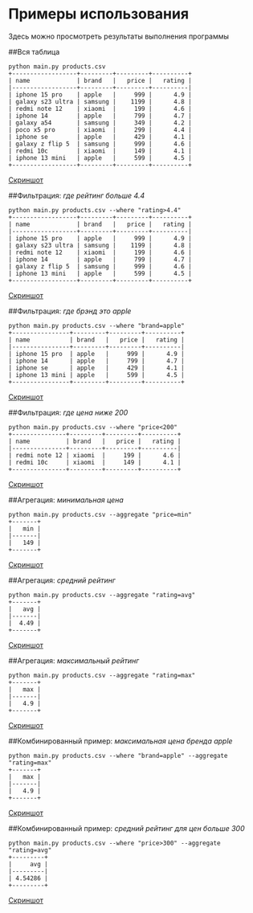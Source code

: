 # Примеры использования

Здесь можно просмотреть результаты выполнения программы

##Вся таблица

```console
python main.py products.csv
+------------------+---------+---------+----------+
| name             | brand   |   price |   rating |
|------------------+---------+---------+----------|
| iphone 15 pro    | apple   |     999 |      4.9 |
| galaxy s23 ultra | samsung |    1199 |      4.8 |
| redmi note 12    | xiaomi  |     199 |      4.6 |
| iphone 14        | apple   |     799 |      4.7 |
| galaxy a54       | samsung |     349 |      4.2 |
| poco x5 pro      | xiaomi  |     299 |      4.4 |
| iphone se        | apple   |     429 |      4.1 |
| galaxy z flip 5  | samsung |     999 |      4.6 |
| redmi 10c        | xiaomi  |     149 |      4.1 |
| iphone 13 mini   | apple   |     599 |      4.5 |
+------------------+---------+---------+----------+
```

[Скриншот](result_screenshot/all_table.png)

##Фильтрация: *где рейтинг больше 4.4*
```console
python main.py products.csv --where "rating>4.4"
+------------------+---------+---------+----------+
| name             | brand   |   price |   rating |
|------------------+---------+---------+----------|
| iphone 15 pro    | apple   |     999 |      4.9 |
| galaxy s23 ultra | samsung |    1199 |      4.8 |
| redmi note 12    | xiaomi  |     199 |      4.6 |
| iphone 14        | apple   |     799 |      4.7 |
| galaxy z flip 5  | samsung |     999 |      4.6 |
| iphone 13 mini   | apple   |     599 |      4.5 |
+------------------+---------+---------+----------+
```

[Скриншот](result_screenshot/rating_more_4_4.png)

##Фильтрация: *где брэнд это apple*
```console
python main.py products.csv --where "brand=apple"
+----------------+---------+---------+----------+
| name           | brand   |   price |   rating |
|----------------+---------+---------+----------|
| iphone 15 pro  | apple   |     999 |      4.9 |
| iphone 14      | apple   |     799 |      4.7 |
| iphone se      | apple   |     429 |      4.1 |
| iphone 13 mini | apple   |     599 |      4.5 |
+----------------+---------+---------+----------+
```

[Скриншот](result_screenshot/brand_is_apple.png)

##Фильтрация: *где цена ниже 200*
```console
python main.py products.csv --where "price<200"
+---------------+---------+---------+----------+
| name          | brand   |   price |   rating |
|---------------+---------+---------+----------|
| redmi note 12 | xiaomi  |     199 |      4.6 |
| redmi 10c     | xiaomi  |     149 |      4.1 |
+---------------+---------+---------+----------+
```

[Скриншот](result_screenshot/price_less_200.png)

##Агрегация: *минимальная цена*
```console
python main.py products.csv --aggregate "price=min"
+-------+
|   min |
|-------|
|   149 |
+-------+
```

[Скриншот](result_screenshot/price_min.png)

##Агрегация: *средний рейтинг*
```console
python main.py products.csv --aggregate "rating=avg"
+-------+
|   avg |
|-------|
|  4.49 |
+-------+
```

[Скриншот](result_screenshot/rating_avg.png)

##Агрегация: *максимальный рейтинг*
```console
python main.py products.csv --aggregate "rating=max"
+-------+
|   max |
|-------|
|   4.9 |
+-------+
```

[Скриншот](result_screenshot/rating_max.png)

##Комбинированный пример: *максимальная цена бренда apple*
```console
python main.py products.csv --where "brand=apple" --aggregate "rating=max"
+-------+
|   max |
|-------|
|   4.9 |
+-------+
```

[Скриншот](result_screenshot/apple_max_rating.png)

##Комбинированный пример: *средний рейтинг для цен больше 300*

```console
python main.py products.csv --where "price>300" --aggregate "rating=avg"
+---------+
|     avg |
|---------|
| 4.54286 |
+---------+
```

[Скриншот](result_screenshot/price_more_300_avg_rating.png)

 